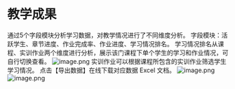 # 教学成果
通过5个字段模块分析学习数据，对教学情况进行了不同维度分析。
字段模块：活跃学生、章节进度、作业完成率、作业进度、学习情况排名。
学习情况排名从课程、实训作业两个维度进行分析，展示该门课程下单个学生的学习和作业情况，可自行切换查看。
![image.png](https://imgbed.momodel.cn/649989a027d36dae60ff4a4d.png)
实训作业可以根据课程所包含的实训作业筛选学生学习情况。
点击【导出数据】在线下载对应数据 Excel 文档。
![image.png](https://imgbed.momodel.cn/649989a027d36dae60ff4a4e.png)
![image.png](https://imgbed.momodel.cn/649989a127d36dae60ff4a4f.png)
